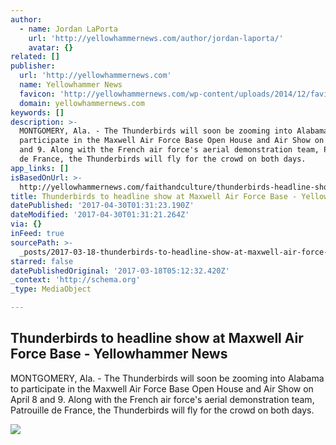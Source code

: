 ```yaml
---
author:
  - name: Jordan LaPorta
    url: 'http://yellowhammernews.com/author/jordan-laporta/'
    avatar: {}
related: []
publisher:
  url: 'http://yellowhammernews.com'
  name: Yellowhammer News
  favicon: 'http://yellowhammernews.com/wp-content/uploads/2014/12/favicon.ico'
  domain: yellowhammernews.com
keywords: []
description: >-
  MONTGOMERY, Ala. - The Thunderbirds will soon be zooming into Alabama to
  participate in the Maxwell Air Force Base Open House and Air Show on April 8
  and 9. Along with the French air force's aerial demonstration team, Patrouille
  de France, the Thunderbirds will fly for the crowd on both days.
app_links: []
isBasedOnUrl: >-
  http://yellowhammernews.com/faithandculture/thunderbirds-headline-show-maxwell-air-force-base/
title: Thunderbirds to headline show at Maxwell Air Force Base - Yellowhammer News
datePublished: '2017-04-30T01:31:23.190Z'
dateModified: '2017-04-30T01:31:21.264Z'
via: {}
inFeed: true
sourcePath: >-
  _posts/2017-03-18-thunderbirds-to-headline-show-at-maxwell-air-force-base-ye.md
starred: false
datePublishedOriginal: '2017-03-18T05:12:32.420Z'
_context: 'http://schema.org'
_type: MediaObject

---
```

<article style=""><h1>Thunderbirds to headline show at Maxwell Air Force Base - Yellowhammer News</h1><p>MONTGOMERY, Ala. - The Thunderbirds will soon be zooming into Alabama to participate in the Maxwell Air Force Base Open House and Air Show on April 8 and 9. Along with the French air force's aerial demonstration team, Patrouille de France, the Thunderbirds will fly for the crowd on both days.</p><img src="http://yellowhammernews.com/wp-content/uploads/2017/03/Thunderbirds.jpg" /></article>